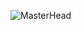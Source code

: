 ![MasterHead]([https://cdn.pixabay.com/photo/2024/01/07/18/51/ai-generated-8493999_1280.jpg](https://maludesign.vn/wp-content/uploads/2022/11/phan-khuc-khach-hang-e1660040698833.jpg)https://maludesign.vn/wp-content/uploads/2022/11/phan-khuc-khach-hang-e1660040698833.jpg)
